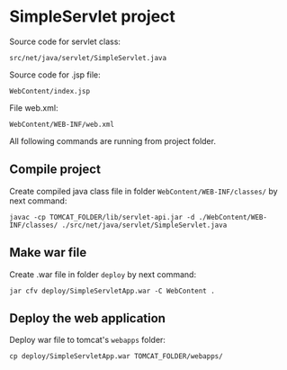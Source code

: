 # SimpleServlet project

Source code for servlet class:
```
src/net/java/servlet/SimpleServlet.java
```

Source code for .jsp file:
```
WebContent/index.jsp
```

File web.xml:
```
WebContent/WEB-INF/web.xml
```

All following commands are running from project folder.

## Compile project

Create compiled java class file in folder ```WebContent/WEB-INF/classes/``` by next command:
```
javac -cp TOMCAT_FOLDER/lib/servlet-api.jar -d ./WebContent/WEB-INF/classes/ ./src/net/java/servlet/SimpleServlet.java
```

## Make war file

Create .war file in folder ```deploy``` by next command:
```
jar cfv deploy/SimpleServletApp.war -C WebContent .
```

## Deploy the web application
Deploy war file to tomcat's ```webapps``` folder:
```
cp deploy/SimpleServletApp.war TOMCAT_FOLDER/webapps/
```
